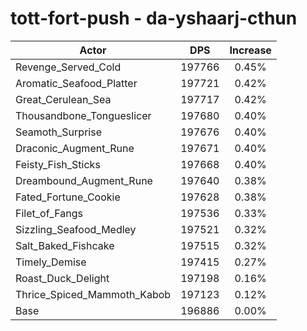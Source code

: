 # tott-fort-push - da-yshaarj-cthun
| Actor | DPS | Increase |
|---|:---:|:---:|
|Revenge_Served_Cold|197766|0.45%|
|Aromatic_Seafood_Platter|197721|0.42%|
|Great_Cerulean_Sea|197717|0.42%|
|Thousandbone_Tongueslicer|197680|0.40%|
|Seamoth_Surprise|197676|0.40%|
|Draconic_Augment_Rune|197671|0.40%|
|Feisty_Fish_Sticks|197668|0.40%|
|Dreambound_Augment_Rune|197640|0.38%|
|Fated_Fortune_Cookie|197628|0.38%|
|Filet_of_Fangs|197536|0.33%|
|Sizzling_Seafood_Medley|197521|0.32%|
|Salt_Baked_Fishcake|197515|0.32%|
|Timely_Demise|197415|0.27%|
|Roast_Duck_Delight|197198|0.16%|
|Thrice_Spiced_Mammoth_Kabob|197123|0.12%|
|Base|196886|0.00%|
